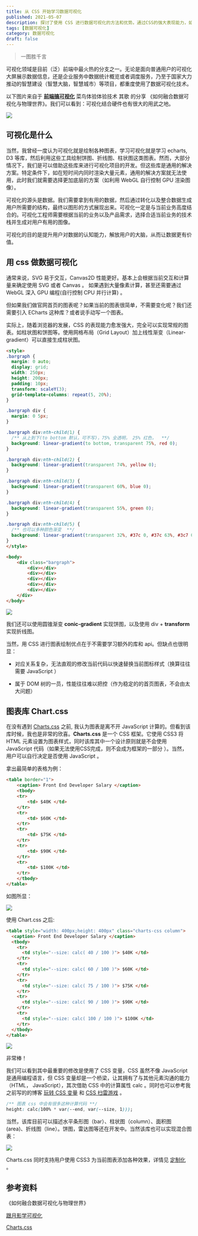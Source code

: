 ```yaml
---
title: 从 CSS 开始学习数据可视化
published: 2021-05-07
description: 探讨了使用 CSS 进行数据可视化的方法和优势。通过CSS的强大表现能力，如 Grid Layout 和 Linear-gradient，我们可以轻松实现柱状图等常规图表，而无需引入额外的库。同时，文章还介绍了 Chart.css 这一 CSS 框架，它使用 CSS3 将 HTML 元素设置为图表样式，为数据可视化提供了一种简洁而高效的解决方案。
tags: [数据可视化]
category: 数据可视化
draft: false
---
```

> 一图胜千言

可视化领域是目前（泛）前端中最火热的分支之一。无论是面向普通用户的可视化大屏展示数据信息，还是企业服务中数据统计概览或者调度服务，乃至于国家大力推动的智慧建设（智慧大脑，智慧城市）等项目，都重度使用了数据可视化技术。

以下图片来自于 [**前端搞可视化**](https://www.yuque.com/zaotalk/conf/ot7ia8) 菜鸟体验体验技术 其歌 的分享 《如何融合数据可视化与物理世界》。我们可以看到：可视化结合硬件也有很大的用武之地。


![](./cai.webp)

## 可视化是什么

当然，我曾经一度认为可视化就是绘制各种图表，学习可视化就是学习 echarts, D3 等库，然后利用这些工具绘制饼图、折线图、柱状图这类图表。然而，大部分情况下，我们是可以借助这些库来进行可视化项目的开发。但这些库是通用的解决方案。特定条件下，如在短时间内同时渲染大量元素，通用的解决方案就无法使用，此时我们就需要选择更加底层的方案（如利用 WebGL 自行控制 GPU 渲染图像）。

可视化的源头是数据。我们需要拿到有用的数据，然后通过转化以及整合数据生成用户所需要的结构，最终以图形的方式展现出来。可视化一定是与当前业务高度结合的。可视化工程师需要根据当前的业务以及产品需求，选择合适当前业务的技术栈并生成对用户有用的图像。

可视化的目的是提升用户对数据的认知能力，解放用户的大脑，从而让数据更有价值。

## 用 css 做数据可视化

通常来说，SVG 易于交互，Canvas2D 性能更好。基本上会根据当前交互和计算量来确定使用 SVG 或者 Canvas 。 如果遇到大量像素计算，甚至还需要通过 WebGL 深入 GPU 编程(自行控制 CPU 并行计算) 。

但如果我们做官网首页的图表呢？如果当前的图表很简单，不需要变化呢？我们还需要引入 ECharts 这种库？或者说手动写一个图表。

实际上，随着浏览器的发展，CSS 的表现能力愈发强大，完全可以实现常规的图表。如柱状图和饼图等。使用网格布局（Grid Layout）加上线性渐变（Linear-gradient）可以直接生成柱状图。

```html
<style>
.bargraph {
  margin: 0 auto;   
  display: grid;
  width: 250px;
  height: 200px;
  padding: 10px;
  transform: scaleY(3);
  grid-template-columns: repeat(5, 20%);
}

.bargraph div {
  margin: 0 5px;
}

.bargraph div:nth-child(1) {
  /** 从上到下(to bottom 默认，可不写)，75% 全透明， 25% 红色，  **/  
  background: linear-gradient(to bottom, transparent 75%, red 0);
}

.bargraph div:nth-child(2) {
  background: linear-gradient(transparent 74%, yellow 0);
}

.bargraph div:nth-child(3) {
  background: linear-gradient(transparent 60%, blue 0);
}

.bargraph div:nth-child(4) {
  background: linear-gradient(transparent 55%, green 0);
}

.bargraph div:nth-child(5) {
  /** 也可以多种颜色渐变  **/    
  background: linear-gradient(transparent 32%, #37c 0, #37c 63%, #3c7 0);
}
</style>

<body>
    <div class="bargraph">
        <div></div>
        <div></div>
        <div></div>
        <div></div>
        <div></div>
    </div>  
</body>
```



![](./line.webp)

我们还可以使用圆锥渐变 **conic-gradient** 实现饼图，以及使用 div + **transform** 实现折线图。

当然，用 CSS 进行图表绘制优点在于不需要学习额外的库和 api。但缺点也很明显：

- 对应关系复杂，无法直观的修改当前代码以快速替换当前图标样式（换算往往需要 JavaScript ）

- 属于 DOM 树的一员，性能往往难以把控（作为稳定的的首页图表，不会由太大问题）



## 图表库 Chart.css

在没有遇到 [Charts.css](https://chartscss.org/) 之前, 我认为图表是离不开 JavaScript 计算的。但看到该库时候，我也是非常的欣喜。**Charts.css** 是一个 CSS 框架。它使用 CSS3 将 HTML 元素设置为图表样式，同时该库其中一个设计原则就是不会使用 JavaScript 代码（如果无法使用CSS完成，则不会成为框架的一部分 ）。当然，用户可以自行决定是否使用 JavaScript 。

拿出最简单的表格为例：

```html
<table border="1">
    <caption> Front End Developer Salary </caption>
    <tbody>
    <tr>
        <td> $40K </td>
    </tr>
    <tr>
        <td> $60K </td>
    </tr>
    <tr>
        <td> $75K </td>
    </tr>
    <tr>
        <td> $90K </td>
    </tr>
    <tr>
        <td> $100K </td>
    </tr>
    </tbody>
</table>
```



如图所显：

![](./table.webp)

使用 Chart.css 之后:

```html
<table style="width: 400px;height: 400px" class="charts-css column">
  <caption> Front End Developer Salary </caption>
  <tbody>
    <tr>
      <td style="--size: calc( 40 / 100 )"> $40K </td>
    </tr>
    <tr>
      <td style="--size: calc( 60 / 100 )"> $60K </td>
    </tr>
    <tr>
      <td style="--size: calc( 75 / 100 )"> $75K </td>
    </tr>
    <tr>
      <td style="--size: calc( 90 / 100 )"> $90K </td>
    </tr>
    <tr>
      <td style="--size: calc( 100 / 100 )"> $100K </td>
    </tr>
  </tbody>
</table>   
```

![](./line2.webp)

非常棒！

我们可以看到其中最重要的修改是使用了 CSS 变量，CSS 虽然不像 JavaScript 是通用编程语言，但 CSS 变量却是一个桥梁，让其拥有了与其他元素沟通的能力（HTML， JavaScript），其次借助 CSS 中的计算属性 calc 。同时也可以参考我之前写的的博客 [玩转 CSS 变量](https://github.com/wsafight/personBlog/issues/25) 和 [CSS 扫雷游戏](https://propjockey.github.io/css-sweeper/) 。

```css
/** 图表 css 中会有很多这种计算代码 **/ 
height: calc(100% * var(--end, var(--size, 1)));
```



当然，该库目前可以描述水平条形图（bar）、柱状图（column）、面积图 (area)、折线图（line）。饼图，雷达图等还在开发中。当然该库也可以实现混合图表：

![](./line3.webp)

Charts.css 同时支持用户使用 CSS3 为当前图表添加各种效果，详情见 [定制化](https://chartscss.org/customization/) 。

## 参考资料

《如何融合数据可视化与物理世界》

[跟月影学可视化](https://time.geekbang.org/column/intro/320)

[Charts.css](https://chartscss.org/)

